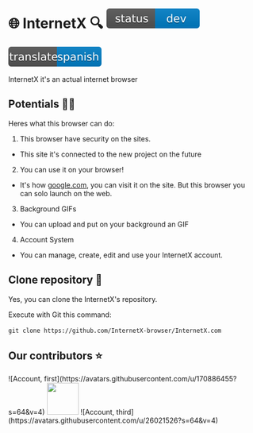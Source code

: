 # 🌐 InternetX 🔍 <img src="./src/devtitle.svg">

<p align="left">
<a href="./internetx_docs/README_es.md"><img alt="change lang" src="./src/transl_esp.svg"/></a>
</p>

InternetX it's an actual internet browser

## Potentials 💪🏻

Heres what this browser can do:

1. This browser have security on the sites.
- This site it's connected to the new project on the future
2. You can use it on your browser!
- It's how [google.com](https://google.com), you can visit it on the site. But this browser you can solo launch on the web.
3. Background GIFs
- You can upload and put on your background an GIF
4. Account System
- You can manage, create, edit and use your InternetX account.

## Clone repository 🤖

Yes, you can clone the InternetX's repository.

Execute with Git this command:

```git clone https://github.com/InternetX-browser/InternetX.com```

## Our contributors ⭐

<p align="left">
![Account, first](https://avatars.githubusercontent.com/u/170886455?s=64&v=4)
<img src="https://avatars.githubusercontent.com/u/127749202?s=64&v=4" width="64px" height="64px">
![Account, third](https://avatars.githubusercontent.com/u/26021526?s=64&v=4)
</p>
